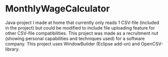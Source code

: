 # MonthlyWageCalculator
Java-project I made at home that currently only reads 1 CSV-file (included in the project) but could be modified to include file uploading feature for other CSV-file compatibilities.
This project was made as a recruitment nut (showing personal capabilities and techniques used) for a software company.
This project uses WindowBuilder (Eclipse add-on) and OpenCSV-library.
